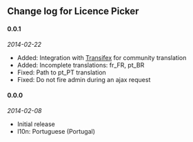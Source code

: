 Change log for Licence Picker
-----------------------------

#### 0.0.1

*2014-02-22*

* Added: Integration with [Transifex](https://www.transifex.com/projects/p/licence-picker/) for community translation
* Added: Incomplete translations: fr_FR, pt_BR
* Fixed: Path to pt_PT translation
* Fixed: Do not fire admin during an ajax request

#### 0.0.0

*2014-02-08*

* Initial release
* l10n: Portuguese (Portugal)
